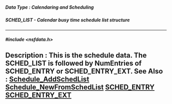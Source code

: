 ##### Data Type : Calendaring and Scheduling
##### SCHED_LIST - Calendar busy time schedule list structure
---
##### #include <nsfdata.h>
**Description :**
This is the schedule data. The SCHED_LIST is followed by NumEntries of 
SCHED_ENTRY or SCHED_ENTRY_EXT.
**See Also :**
[Schedule_AddSchedList](D:/md_files/Schedule_AddSchedList.md)
[Schedule_NewFromSchedList](D:/md_files/Schedule_NewFromSchedList.md)
[SCHED_ENTRY](D:/md_files/SCHED_ENTRY.md)
[SCHED_ENTRY_EXT](D:/md_files/SCHED_ENTRY_EXT.md)
---
